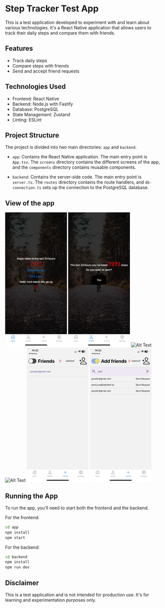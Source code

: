 # Step Tracker Test App

This is a test application developed to experiment with and learn about various technologies. It's a React Native application that allows users to track their daily steps and compare them with friends.

## Features

- Track daily steps
- Compare steps with friends
- Send and accept friend requests

## Technologies Used

- Frontend: React Native
- Backend: Node.js with Fastify
- Database: PostgreSQL
- State Management: Zustand
- Linting: ESLint

## Project Structure

The project is divided into two main directories: `app` and `backend`.

- `app`: Contains the React Native application. The main entry point is `App.tsx`. The `screens` directory contains the different screens of the app, and the `components` directory contains reusable components.

- `backend`: Contains the server-side code. The main entry point is `server.ts`. The `routes` directory contains the route handlers, and `db-connection.ts` sets up the connection to the PostgreSQL database.

## View of the app

<div style={{
  display: flex
}}>
<img src="./app/app_photos/IMG_0613.PNG" alt="Alt Text" width="200"/>
<img src="./app/app_photos/IMG_0614.PNG" alt="Alt Text" width="200"/>
<img src="./app/app_photos/IMG_0617.PNG" alt="Alt Text" width="200"/>
<img src="./app/app_photos/IMG_0618.PNG" alt="Alt Text" width="200"/>
<img src="./app/app_photos/IMG_0615.PNG" alt="Alt Text" width="200"/>
<img src="./app/app_photos/IMG_0616.PNG" alt="Alt Text" width="200"/>
</div>

## Running the App

To run the app, you'll need to start both the frontend and the backend.

For the frontend:

```sh
cd app
npm install
npm start
```

For the backend:

```sh
cd backend
npm install
npm run dev
```

## Disclaimer

This is a test application and is not intended for production use. It's for learning and experimentation purposes only.

